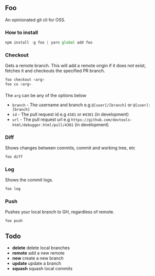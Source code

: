 ## Foo

An opinionated git cli for OSS.

### How to install

```js
npm install -g foo | yarn global add foo
```

### Checkout

Gets a remote branch. This will add a remote origin if it does not exist, fetches it and checkouts the specified PR branch.

```bash
foo checkout <arg>
foo co <arg>
```
#### <arg>
The `arg` can be any of the options below
- `branch` - The username and branch e.g `@[user]/[branch]` or `@[user]:[branch]`
- `id` - The pull request id e.g `4381` or `#4381` (in development)
- `url` - The pull request url e.g `https://github.com/devtools-html/debugger.html/pull/4381` (in development)


### Diff

Shows changes between commits, commit and working tree, etc

```bash
foo diff
```

### Log

Shows the commit logs.

```bash
foo log
```

### Push

Pushes your local branch to GH, regardless of remote.

```bash
foo push
```


## Todo
* **delete** delete local branches
* **remote** add a new remote
* **new** create a new branch
* **update** update a branch
* **squash** squash local commits
